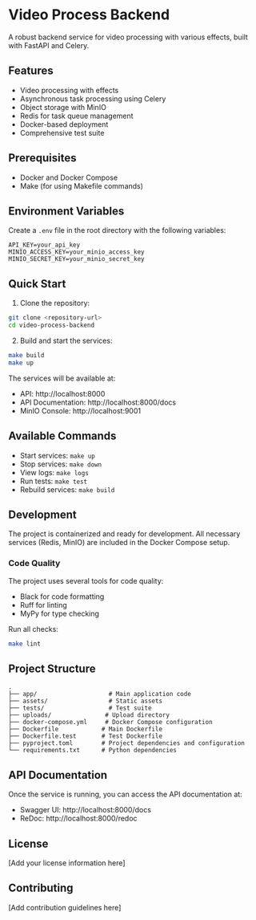 # Video Process Backend

A robust backend service for video processing with various effects, built with FastAPI and Celery.

## Features

- Video processing with effects
- Asynchronous task processing using Celery
- Object storage with MinIO
- Redis for task queue management
- Docker-based deployment
- Comprehensive test suite

## Prerequisites

- Docker and Docker Compose
- Make (for using Makefile commands)

## Environment Variables

Create a `.env` file in the root directory with the following variables:

```env
API_KEY=your_api_key
MINIO_ACCESS_KEY=your_minio_access_key
MINIO_SECRET_KEY=your_minio_secret_key
```

## Quick Start

1. Clone the repository:
```bash
git clone <repository-url>
cd video-process-backend
```

2. Build and start the services:
```bash
make build
make up
```

The services will be available at:
- API: http://localhost:8000
- API Documentation: http://localhost:8000/docs
- MinIO Console: http://localhost:9001

## Available Commands

- Start services: `make up`
- Stop services: `make down`
- View logs: `make logs`
- Run tests: `make test`
- Rebuild services: `make build`

## Development

The project is containerized and ready for development. All necessary services (Redis, MinIO) are included in the Docker Compose setup.

### Code Quality

The project uses several tools for code quality:

- Black for code formatting
- Ruff for linting
- MyPy for type checking

Run all checks:
```bash
make lint
```

## Project Structure

```
.
├── app/                    # Main application code
├── assets/                 # Static assets
├── tests/                  # Test suite
├── uploads/               # Upload directory
├── docker-compose.yml     # Docker Compose configuration
├── Dockerfile            # Main Dockerfile
├── Dockerfile.test       # Test Dockerfile
├── pyproject.toml        # Project dependencies and configuration
└── requirements.txt      # Python dependencies
```

## API Documentation

Once the service is running, you can access the API documentation at:
- Swagger UI: http://localhost:8000/docs
- ReDoc: http://localhost:8000/redoc

## License

[Add your license information here]

## Contributing

[Add contribution guidelines here]